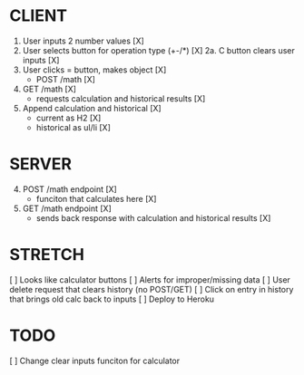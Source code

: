 # CLIENT

1. User inputs 2 number values [X]
2. User selects button for operation type (+-/*) [X]
    2a. C button clears user inputs [X]
3. User clicks = button, makes object [X]
    - POST /math [X]
5. GET /math [X]
    - requests calculation and historical results [X]
7. Append calculation and historical [X]
    - current as H2 [X]
    - historical as ul/li [X]

# SERVER

4. POST /math endpoint [X]
    - funciton that calculates here [X]
6. GET /math endpoint [X]
    - sends back response with calculation and historical results [X]

# STRETCH

[ ] Looks like calculator buttons
[ ] Alerts for improper/missing data
[ ] User delete request that clears history (no POST/GET)
[ ] Click on entry in history that brings old calc back to inputs
[ ] Deploy to Heroku

# TODO

[ ] Change clear inputs funciton for calculator
